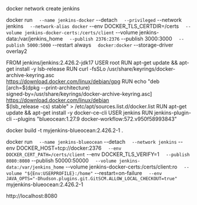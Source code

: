 <!-- install docker desktop wsl2 (windows) / docker (linux) -->

<!-- create the network for jenkins -->

docker network create jenkins

<!-- pull and up jenkin container -->

docker run `  --name jenkins-docker`
--detach `  --privileged`
--network jenkins `  --network-alias docker`
--env DOCKER_TLS_CERTDIR=/certs `  --volume jenkins-docker-certs:/certs/client`
--volume jenkins-data:/var/jenkins_home `  --publish 2376:2376`
--publish 3000:3000 `  --publish 5000:5000`
--restart always `  docker:docker`
--storage-driver overlay2

<!-- create dockerfile for blueocean (must use UTF-8)-->

FROM jenkins/jenkins:2.426.2-jdk17
USER root
RUN apt-get update && apt-get install -y lsb-release
RUN curl -fsSLo /usr/share/keyrings/docker-archive-keyring.asc \
 https://download.docker.com/linux/debian/gpg
RUN echo "deb [arch=$(dpkg --print-architecture) \
 signed-by=/usr/share/keyrings/docker-archive-keyring.asc] \
 https://download.docker.com/linux/debian \
 $(lsb_release -cs) stable" > /etc/apt/sources.list.d/docker.list
RUN apt-get update && apt-get install -y docker-ce-cli
USER jenkins
RUN jenkins-plugin-cli --plugins "blueocean:1.27.9 docker-workflow:572.v950f58993843"

<!-- build the image -->

docker build -t myjenkins-blueocean:2.426.2-1 .

<!-- run container from blueocean image -->

docker run `  --name jenkins-blueocean`
--detach `  --network jenkins`
--env DOCKER_HOST=tcp://docker:2376 `  --env DOCKER_CERT_PATH=/certs/client`
--env DOCKER_TLS_VERIFY=1 `  --publish 8080:8080`
--publish 50000:50000 `  --volume jenkins-data:/var/jenkins_home`
--volume jenkins-docker-certs:/certs/client:ro `  --volume "${Env:USERPROFILE}:/home"`
--restart=on-failure `  --env JAVA_OPTS="-Dhudson.plugins.git.GitSCM.ALLOW_LOCAL_CHECKOUT=true"`
myjenkins-blueocean:2.426.2-1

<!-- open designated port/location set for blueocean container -->

http://localhost:8080

